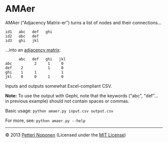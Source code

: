 AMAer
=====

AMAer ("Adjacency Matrix-er") turns a list of nodes and their connections...

    id1   abc   def   ghi
    id2   abc   def
    id3   ghi   jkl

...into an [adjacency matrix](http://en.wikipedia.org/wiki/Adjacency_matrix):

          abc   def   ghi   jkl
    abc          2     1     0
    def    2           1     0
    ghi    1     1           1
    jkl    0     0     1     0

Inputs and outputs somewhat Excel-compliant CSV.

**Note:** To use the output with Gephi, note that the keywords ("abc", "def"... in previous example) should not contain spaces or commas.

Basic usage: `python amaer.py input.csv output.csv`

For more, see: `python amaer.py --help`

---

&copy; 2013 [Petteri Noponen](https://github.com/petterin) (Licensed under the [MIT License](LICENSE))
